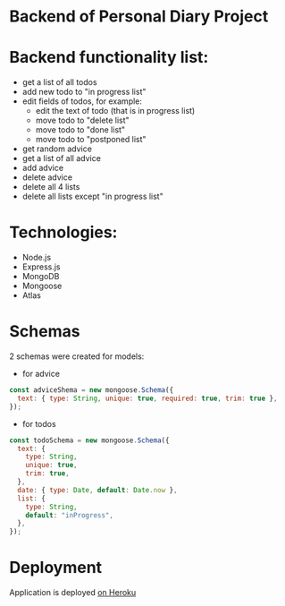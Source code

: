 # Backend of Personal Diary Project

# Backend functionality list:

- get a list of all todos
- add new todo to "in progress list"
- edit fields of todos, for example:
  - edit the text of todo (that is in progress list)
  - move todo to "delete list"
  - move todo to "done list"
  - move todo to "postponed list"
- get random advice
- get a list of all advice
- add advice
- delete advice
- delete all 4 lists
- delete all lists except "in progress list"

# Technologies:

- Node.js
- Express.js
- MongoDB
- Mongoose
- Atlas

# Schemas

2 schemas were created for models:

- for advice

```js
const adviceShema = new mongoose.Schema({
  text: { type: String, unique: true, required: true, trim: true },
});
```

- for todos

```js
const todoSchema = new mongoose.Schema({
  text: {
    type: String,
    unique: true,
    trim: true,
  },
  date: { type: Date, default: Date.now },
  list: {
    type: String,
    default: "inProgress",
  },
});
```

# Deployment

Application is deployed [on Heroku](https://personal-diary-app-backend.herokuapp.com/)
